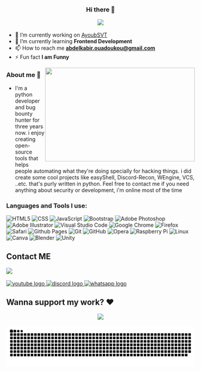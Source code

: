 <h3 align="center"> Hi there 👋</h3>

<p align="center">
  <img src="https://komarev.com/ghpvc/?username=khabzo&label=Profile%20views&color=0e75b6&style=flat)">
</p>

<!--
**DEMON1A/DEMON1A** is a ✨ _special_ ✨ repository because its `README.md` (this file) appears on your GitHub profile.

Here are some ideas to get you started:
-->

- 🔭 I’m currently working on [AyoubSVT](https://AyoubSVT.com)
- 🌱 I’m currently learning **Frontend Development**
- 📫 How to reach me **abdelkabir.ouadoukou@gmail.com**
- ⚡ Fun fact **I am Funny**

<img align="right" width="400" height="250" src="https://github-readme-stats.vercel.app/api?username=khabzox">

### About me :dizzy:
- I'm a python developer and bug bounty hunter for three years now. i enjoy creating open-source tools that helps people automating what they're doing specially for hacking things. i did create some cool projects like easyShell, Discord-Recon, WEngine, VCS, ..etc. that's purly written in python. Feel free to contact me if you need anything about security or development, i'm online most of the time


### Languages and Tools I use:
![HTML5](https://img.shields.io/badge/html5-%23E34F26.svg?style=for-the-badge&logo=html5&logoColor=white)
![CSS](https://img.shields.io/badge/css-%2300599C.svg?style=for-the-badge&logo=css%2B%2B&logoColor=white)
![JavaScript](https://img.shields.io/badge/javascript-%23323330.svg?style=for-the-badge&logo=javascript&logoColor=%23F7DF1E)
![Bootstrap](https://img.shields.io/badge/bootstrap-%238511FA.svg?style=for-the-badge&logo=bootstrap&logoColor=white)
![Adobe Photoshop](https://img.shields.io/badge/adobe%20photoshop-%2331A8FF.svg?style=for-the-badge&logo=adobe%20photoshop&logoColor=white)
![Adobe Illustrator](https://img.shields.io/badge/adobe%20illustrator-%23FF9A00.svg?style=for-the-badge&logo=adobe%20illustrator&logoColor=white)
![Visual Studio Code](https://img.shields.io/badge/Visual%20Studio%20Code-0078d7.svg?style=for-the-badge&logo=visual-studio-code&logoColor=white)
![Google Chrome](https://img.shields.io/badge/Google%20Chrome-4285F4?style=for-the-badge&logo=GoogleChrome&logoColor=white)
![Firefox](https://img.shields.io/badge/Firefox-FF7139?style=for-the-badge&logo=Firefox-Browser&logoColor=white)
![Safari](https://img.shields.io/badge/Safari-000000?style=for-the-badge&logo=Safari&logoColor=white)
![Github Pages](https://img.shields.io/badge/github%20pages-121013?style=for-the-badge&logo=github&logoColor=white)
![Git](https://img.shields.io/badge/git-%23F05033.svg?style=for-the-badge&logo=git&logoColor=white)
![GitHub](https://img.shields.io/badge/github-%23121011.svg?style=for-the-badge&logo=github&logoColor=white)
![Opera](https://img.shields.io/badge/Opera-FF1B2D?style=for-the-badge&logo=Opera&logoColor=white)
![Raspberry Pi](https://img.shields.io/badge/-RaspberryPi-C51A4A?style=for-the-badge&logo=Raspberry-Pi)
![Linux](https://img.shields.io/badge/Linux-FCC624?style=for-the-badge&logo=linux&logoColor=black)
![Canva](https://img.shields.io/badge/Canva-%2300C4CC.svg?style=for-the-badge&logo=Canva&logoColor=white)
![Blender](https://img.shields.io/badge/blender-%23F5792A.svg?style=for-the-badge&logo=blender&logoColor=white)
![Unity](https://img.shields.io/badge/unity-%23000000.svg?style=for-the-badge&logo=unity&logoColor=white)

## Contact ME
<div align="left">
<img src="https://img.shields.io/badge/Gmail-abdelkabir.ouadoukou@gmail.com-informational?style=for-the-badge&labelColor=black&logo=gmail&logoColor=7752FE&&color=190482" height="30" />

[gmail]: mailto:abdelkabir.ouadoukou@gmail.com
  <a href="https://www.youtube.com/@codkazo" target="_blank">
    <img src="https://img.shields.io/static/v1?message=Youtube&logo=youtube&label=&color=FF0000&logoColor=white&labelColor=&style=for-the-badge" height="35" alt="youtube logo"  />
  </a>
  <a href="https://discord.com/users/1178447743878975549" target="_blank">
    <img src="https://img.shields.io/static/v1?message=Discord&logo=discord&label=&color=7289DA&logoColor=white&labelColor=&style=for-the-badge" height="35" alt="discord logo"  />
  </a>
  <a href="https://wa.me/+212697998010" target="_blank">
    <img src="https://img.shields.io/static/v1?message=Whatsapp&logo=whatsapp&label=&color=25D366&logoColor=white&labelColor=&style=for-the-badge" height="35" alt="whatsapp logo"  />
  </a>

</div>

## Wanna support my work? :heart:
<p align="center">
<a href="https://www.patreon.com/khabzox">
  <img src="https://img.shields.io/badge/Patreon-F96854?style=for-the-badge&logo=patreon&logoColor=white" />
</a>

<!-- <a href="https://www.paypal.me/">
  <img src="https://img.shields.io/badge/PayPal-00457C?style=for-the-badge&logo=paypal&logoColor=white">
</a> -->
</p>


<picture align="center">
  <source
    media="(prefers-color-scheme: dark)"
    srcset="https://raw.githubusercontent.com/platane/snk/output/github-contribution-grid-snake-dark.svg"
  />
  <source
    media="(prefers-color-scheme: light)"
    srcset="https://raw.githubusercontent.com/platane/snk/output/github-contribution-grid-snake.svg"
  />
  <img
    alt="github contribution grid snake animation"
    src="https://raw.githubusercontent.com/platane/snk/output/github-contribution-grid-snake.svg"
  />
</picture>

<!---

<p><img align="left" src="https://github-readme-stats.vercel.app/api/top-langs?username=khabzo&show_icons=true&locale=en&layout=compact&theme=tokyonight" alt="khabzo" /></p>

<p>&nbsp;<img align="center" src="https://github-readme-stats.vercel.app/api?username=khabzo&show_icons=true&locale=en&theme=tokyonight" alt="khabzo" /></p>

<p><img align="center" src="https://github-readme-streak-stats.herokuapp.com/?user=khabzo&&theme=tokyonight" alt="khabzo" /></p>
<p align="left"> <a href="https://github.com/ryo-ma/github-profile-trophy"><img src="https://github-profile-trophy.vercel.app/?username=khabzo&&theme=tokyonight" alt="khabzo" /></a> </p>


<p align="left"> <a href="https://www.w3schools.com/css/" target="_blank" rel="noreferrer"> <img src="https://raw.githubusercontent.com/devicons/devicon/master/icons/css3/css3-original-wordmark.svg" alt="css3" width="40" height="40"/> </a> <a href="https://www.w3.org/html/" target="_blank" rel="noreferrer"> <img src="https://raw.githubusercontent.com/devicons/devicon/master/icons/html5/html5-original-wordmark.svg" alt="html5" width="40" height="40"/> </a>
  <a href="https://developer.mozilla.org/en-US/docs/Web/JavaScript" target="_blank" rel="noreferrer"> <img src="https://raw.githubusercontent.com/devicons/devicon/master/icons/javascript/javascript-original.svg" alt="javascript" width="40" height="40"/> </a>
   <a href="https://getbootstrap.com" target="_blank" rel="noreferrer"> <img src="https://raw.githubusercontent.com/devicons/devicon/master/icons/bootstrap/bootstrap-plain-wordmark.svg" alt="bootstrap" width="40" height="40"/> </a><a href="https://www.adobe.com/in/products/illustrator.html" target="_blank" rel="noreferrer"> <img src="https://www.vectorlogo.zone/logos/adobe_illustrator/adobe_illustrator-icon.svg" alt="illustrator" width="40" height="40"/> </a>  <a href="https://www.photoshop.com/en" target="_blank" rel="noreferrer"> <img src="https://raw.githubusercontent.com/devicons/devicon/master/icons/photoshop/photoshop-line.svg" alt="photoshop" width="40" height="40"/> </a> </p>

<a href="https://www.youtube.com/@codkazo" target="blank"><img align="center" src="https://raw.githubusercontent.com/rahuldkjain/github-profile-readme-generator/master/src/images/icons/Social/youtube.svg" alt="codkazo" height="30" width="40" /></a>
<a href="https://twitter.com/Abdoox7o" target="blank"><img align="center" src="https://raw.githubusercontent.com/rahuldkjain/github-profile-readme-generator/master/src/images/icons/Social/twitter.svg" alt="abbir.ar" height="30" width="40" /></a>
& GRAPHIC DESIGNER
- 💬 Ask me about **HTML, CSS, JS**
- 👨‍💻 All of my projects are available at [https://github.com/abbir-ar](https://github.com/abbir-ar)
![abbir.ar](https://cdnb.artstation.com/p/assets/images/images/024/538/827/original/pixel-jeff-clipa-s.gif?alt=media&token=91c0c7b2-93c3-4029-b011-1a8703c5730d)
<img align="right" alt="Coding" width="400" src="https://media.tenor.com/rePDfDWO3XoAAAAd/hacking.gif">
https://cdn.dribbble.com/users/1162077/screenshots/3848914/programmer.gif
- 💞️ I’m looking to collaborate on ...
abbir-ar/abbir-ar is a ✨ special ✨ repository because its `README.md` (this file) appears on your GitHub profile.
You can click the Preview link to take a look at your changes.
--->
